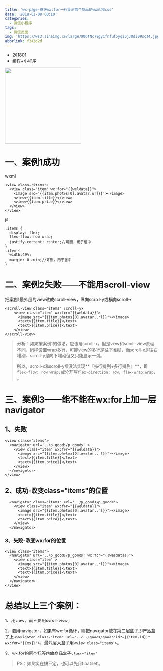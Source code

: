 ```yaml
---
title: 'wx-page-循环wx:for一行显示两个商品的wxml和css'
date: '2018-01-08 00:10'
categories:
  - 微信小程序
tags:
  - 微信页面
img: 'https://ws3.sinaimg.cn/large/006tNc79gy1fnfuf5yqi5j30di09sq34.jpg'
abbrlink: f342d2d
---
```


* 201801
* 编程+小程序



<img src="https://ws2.sinaimg.cn/large/006tNc79gy1fn7z178a3lj30930e975d.jpg" width="250">

# 一、案例1成功

wxml

```
<view class="items">
  <view class="item" wx:for="{{weldata}}">
    <image src='{{item.photos[0].avatar.url}}'></image>
    <view>{{item.title}}</view>
    <view>{{item.price}}</view>
  </view>
</view>
```

js

```
.items {
  display: flex;
  flex-flow: row wrap;
  justify-content: center;//可删，用于居中
}
.item {
  width:49%;
  margin: 0 auto;//可删，用于居中
}
```

# 二、案例2失败——不能用scroll-view

把案例1最外层的view改成scroll-view，纵向scroll-y或横向scroll-x

```
<scroll-view class="items" scroll-y>
    <view class="item" wx:for="{{weldata}}">
      <image src="{{item.photos[0].avatar.url}}"></image>
      <text>{{item.title}}</text>
      <text>{{item.price}}</text>
    </view>
</scroll-view>
```

> 分析：如果按案例1的做法，应该用scroll-x，但是view和scroll-view原理不同，同样设置wrap多行，可能view的多行是往下堆砌，而scroll-x是往右堆砌、scroll-y是向下堆砌但又只能显示一列。
>
> 所以，scroll-x和scroll-y都没法实现**『按行排列+多行排列』**，即`flex-flow: row wrap;`或分开写`flex-direction: row; flex-wrap:wrap;` 。

# 三、案例3——能不能在wx:for上加一层navigator

## 1、失败

```
<view class="items">
  <navigator url='../p_goods/p_goods' >
    <view class="item" wx:for="{{weldata}}">
      <image src="{{item.photos[0].avatar.url}}"></image>
      <text>{{item.title}}</text>
      <text>{{item.price}}</text>
    </view>
  </navigator>
</view>
```

## 2、成功-改变class="items"的位置

```
  <navigator class="items" url='../p_goods/p_goods'>
    <view class="item" wx:for="{{weldata}}">
      <image src="{{item.photos[0].avatar.url}}"></image>
      <text>{{item.title}}</text>
      <text>{{item.price}}</text>
    </view>
  </navigator>
```

### 3、失败-改变wx:for的位置

```
<view class="items">
  <navigator url='../p_goods/p_goods' wx:for="{{weldata}}">
    <view class="item" >
      <image src="{{item.photos[0].avatar.url}}"></image>
      <text>{{item.title}}</text>
      <text>{{item.price}}</text>
    </view>
  </navigator>
</view>
```



# 总结以上三个案例：

1、用view，而不要用scroll-view。

2、要用navigator，如果有wx:for循环，则把navigator放在第二层盒子即产品盒子上`<navigator class="item" url="../../goods/goods/id?={{item.id}}" wx:for="{{xx}}">`，最外层大盒子用`<view class="items">`。

3、wx:for的同个标签内放商品盒子`class="item"`

> PS：如果实在搞不定，也可以先用float:left。